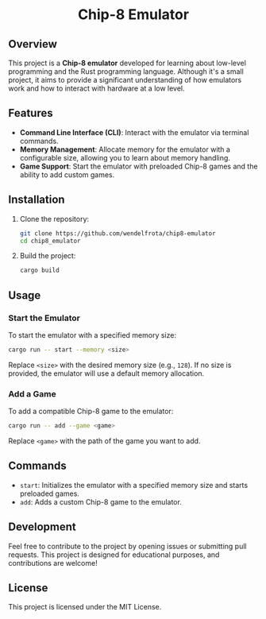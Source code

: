<h1 align="center">Chip-8 Emulator</h1>

## Overview
This project is a **Chip-8 emulator** developed for learning about low-level programming and the Rust programming 
language. Although it's a small project, it aims to provide a significant understanding of how emulators work and how 
to interact with hardware at a low level.


## Features
- **Command Line Interface (CLI)**: Interact with the emulator via terminal commands.
- **Memory Management**: Allocate memory for the emulator with a configurable size, allowing you to learn about memory 
handling.
- **Game Support**: Start the emulator with preloaded Chip-8 games and the ability to add custom games.


## Installation
1. Clone the repository:
   ```bash
   git clone https://github.com/wendelfrota/chip8-emulator
   cd chip8_emulator
   ```

2. Build the project:
   ```bash
   cargo build
   ```


## Usage
### Start the Emulator
To start the emulator with a specified memory size:

```bash
cargo run -- start --memory <size>
```
Replace `<size>` with the desired memory size (e.g., `128`). If no size is provided, the emulator will use a default 
memory allocation.


### Add a Game
To add a compatible Chip-8 game to the emulator:

```bash
cargo run -- add --game <game>
```
Replace `<game>` with the path of the game you want to add.


## Commands
- `start`: Initializes the emulator with a specified memory size and starts preloaded games.
- `add`: Adds a custom Chip-8 game to the emulator.


## Development
Feel free to contribute to the project by opening issues or submitting pull requests. 
This project is designed for educational purposes, and contributions are welcome!


## License
This project is licensed under the MIT License.
